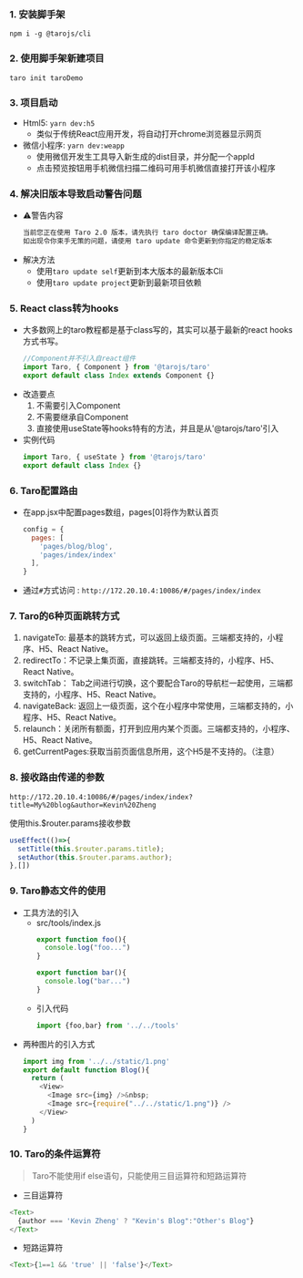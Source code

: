 
### 1. 安装脚手架
`npm i -g @tarojs/cli`
### 2. 使用脚手架新建项目
`taro init taroDemo`
### 3. 项目启动
* Html5: `yarn dev:h5`
  - 类似于传统React应用开发，将自动打开chrome浏览器显示网页
* 微信小程序: `yarn dev:weapp`
  - 使用微信开发生工具导入新生成的dist目录，并分配一个appId
  - 点击预览按钮用手机微信扫描二维码可用手机微信直接打开该小程序
### 4. 解决旧版本导致启动警告问题
* ⚠️警告内容
  ```bash
  当前您正在使用 Taro 2.0 版本，请先执行 taro doctor 确保编译配置正确。
  如出现令你束手无策的问题，请使用 taro update 命令更新到你指定的稳定版本
  ```
* 解决方法
  - 使用`taro update self`更新到本大版本的最新版本Cli
  - 使用`taro update project`更新到最新项目依赖
### 5. React class转为hooks
* 大多数网上的taro教程都是基于class写的，其实可以基于最新的react hooks方式书写。
  ```typescript
  //Component并不引入自react组件
  import Taro, { Component } from '@tarojs/taro'
  export default class Index extends Component {}
  ```
* 改造要点
  1. 不需要引入Component
  2. 不需要继承自Component
  3. 直接使用useState等hooks特有的方法，并且是从'@tarojs/taro'引入
* 实例代码
  ```typescript
  import Taro, { useState } from '@tarojs/taro'
  export default class Index {}
  ```
### 6. Taro配置路由
* 在app.jsx中配置pages数组，pages[0]将作为默认首页
  ```javascript
  config = {
    pages: [
      'pages/blog/blog',
      'pages/index/index'
    ],
  }
  ```
* 通过`#`方式访问 : `http://172.20.10.4:10086/#/pages/index/index`
### 7. Taro的6种页面跳转方式
1. navigateTo: 最基本的跳转方式，可以返回上级页面。三端都支持的，小程序、H5、React Native。
2. redirectTo：不记录上集页面，直接跳转。三端都支持的，小程序、H5、React Native。
3. switchTab： Tab之间进行切换，这个要配合Taro的导航栏一起使用，三端都支持的，小程序、H5、React Native。
4. navigateBack: 返回上一级页面，这个在小程序中常使用，三端都支持的，小程序、H5、React Native。
5. relaunch：关闭所有额面，打开到应用内某个页面。三端都支持的，小程序、H5、React Native。
6. getCurrentPages:获取当前页面信息所用，这个H5是不支持的。（注意）
### 8. 接收路由传递的参数
`http://172.20.10.4:10086/#/pages/index/index?title=My%20blog&author=Kevin%20Zheng`

使用this.$router.params接收参数
```javascript
useEffect(()=>{
  setTitle(this.$router.params.title);
  setAuthor(this.$router.params.author);
},[])
```
### 9. Taro静态文件的使用
* 工具方法的引入
    - src/tools/index.js
      ```javascript
      export function foo(){
        console.log("foo...")
      }

      export function bar(){
        console.log("bar...")
      }
      ```
    - 引入代码
      ```javascript
      import {foo,bar} from '../../tools'
      ```
* 两种图片的引入方式
  ```javascript
  import img from '../../static/1.png'
  export default function Blog(){
    return (
      <View>
        <Image src={img} />&nbsp;
        <Image src={require("../../static/1.png")} />
      </View>
    )
  }
  ```
### 10. Taro的条件运算符
> Taro不能使用if else语句，只能使用三目运算符和短路运算符
* 三目运算符
```javascript
<Text>
  {author === 'Kevin Zheng' ? "Kevin's Blog":"Other's Blog"}
</Text>
```
* 短路运算符
```javascript
<Text>{1==1 && 'true' || 'false'}</Text>
```
